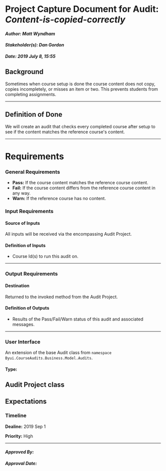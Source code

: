 # Project Capture Document for Audit: _Content-is-copied-correctly_ 
#### *Author: Matt Wyndham*
#### *Stakeholder(s): Dan Gordon*
#### *Date: 2019 July 8, 15:55*
## Background
Sometimes when course setup is done the course content does not copy, copies incompletely, or misses an item or two. This prevents students from completing assignments.

-----
## Definition of Done
We will create an audit that checks every completed course after setup to see if the content matches the reference course's content.

-----
# Requirements
### General Requirements
- **Pass:** If the course content matches the reference course content.
- **Fail:** If the course content differs from the reference course content in any way.
- **Warn:** If the reference course has no content.
### Input Requirements
#### Source of Inputs
All inputs will be received via the encompassing Audit Project.
#### Definition of Inputs
<!-- TBD: do not fill out just yet -->
- Course Id(s) to run this audit on.
---
### Output Requirements
#### Destination
Returned to the invoked method from the Audit Project.
#### Definition of Outputs
<!-- TBD: do not fill out just yet -->
- Results of the Pass/Fail/Warn status of this audit and associated messages.
---
### User Interface
An extension of the base Audit class from `namespace Byui.CourseAudits.Business.Model.Audits`.
#### Type:
Audit Project class
-----
## Expectations
### Timeline

**Dealine:** 2019 Sep 1

**Priority:** High

-----
#### *Approved By:* 
#### *Approval Date:*